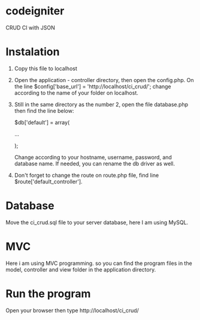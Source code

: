 # codeigniter
CRUD CI with JSON

# Instalation
1. Copy this file to localhost
2. Open the application - controller directory, then open the config.php. On the line $config['base_url'] = 'http://localhost/ci_crud/'; change according to the name of your folder on localhost.
3. Still in the same directory as the number 2, open the file database.php then find the line below:

	$db['default'] = array(
	
	...
	
	);


	Change according to your hostname, username, password, and database name. If needed, you can rename the db driver as well.

4. Don't forget to change the route on route.php file, find line $route['default_controller'].

# Database
Move the ci_crud.sql file to your server database, here I am using MySQL.

# MVC
Here i am using MVC programming. so you can find the program files in the model, controller and view folder in the application directory.

# Run the program
Open your browser then type http://localhost/ci_crud/
